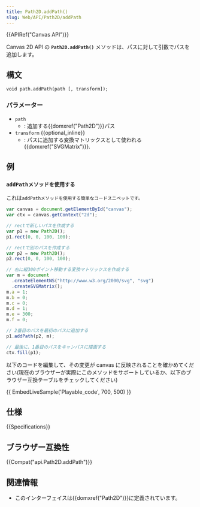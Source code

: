 ```yaml
---
title: Path2D.addPath()
slug: Web/API/Path2D/addPath
---
```


{{APIRef("Canvas API")}}

Canvas 2D API の **`Path2D.addPath()`** メソッドは、パスに対して引数でパスを追加します。

## 構文

```
void path.addPath(path [, transform]);
```

### パラメーター

- `path`
  - : 追加する{{domxref("Path2D")}}パス
- `transform` {{optional_inline}}
  - : パスに追加する変換マトリックスとして使われる{{domxref("SVGMatrix")}}.

## 例

### `addPathメソッドを使用する`

これは`addPathメソッドを使用する簡単なコードスニペットです。`

```js
var canvas = document.getElementById("canvas");
var ctx = canvas.getContext("2d");

// rectで新しいパスを作成する
var p1 = new Path2D();
p1.rect(0, 0, 100, 100);

// rectで別のパスを作成する
var p2 = new Path2D();
p2.rect(0, 0, 100, 100);

// 右に縦300ポイント移動する変換マトリックスを作成する
var m = document
  .createElementNS("http://www.w3.org/2000/svg", "svg")
  .createSVGMatrix();
m.a = 1;
m.b = 0;
m.c = 0;
m.d = 1;
m.e = 300;
m.f = 0;

// 2番目のパスを最初のパスに追加する
p1.addPath(p2, m);

// 最後に、1番目のパスをキャンバスに描画する
ctx.fill(p1);
```

以下のコードを編集して、その変更が canvas に反映されることを確かめてください(現在のブラウザーが実際にこのメソッドをサポートしているか、以下のブラウザー互換テーブルをチェックしてください)

{{ EmbedLiveSample('Playable_code', 700, 500) }}

## 仕様

{{Specifications}}

## ブラウザー互換性

{{Compat("api.Path2D.addPath")}}

## 関連情報

- このインターフェイスは{{domxref("Path2D")}}に定義されています。

